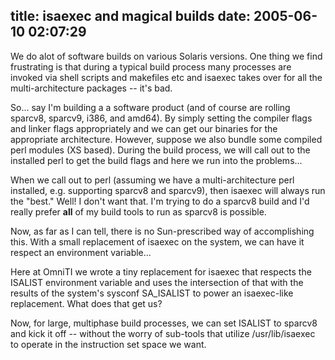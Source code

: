 title: isaexec and magical builds
date: 2005-06-10 02:07:29
---

<p> We do alot of software builds on various Solaris versions.  One thing we find frustrating is that during a typical build process many processes are invoked via shell scripts and makefiles etc and isaexec takes over for all the multi-architecture packages -- it's bad. </p> <p> So... say I'm building a a software product (and of course are rolling sparcv8, sparcv9, i386, and amd64). By simply setting the compiler flags and linker flags appropriately and we can get our binaries for the appropriate architecture.  However, suppose we also bundle some compiled perl modules (XS based).  During the build process, we will call out to the installed perl to get the build flags and here we run into the problems...</p>  <p>When we call out to perl (assuming we have a multi-architecture perl installed, e.g. supporting sparcv8 and sparcv9), then isaexec will always run the "best."  Well! I don't want that.  I'm trying to do a sparcv8 build and I'd really prefer <b>all</b> of my build tools to run as sparcv8 is possible.</p>  <p>Now, as far as I can tell, there is no Sun-prescribed way of accomplishing this.  With a small replacement of isaexec on the system, we can have it respect an environment variable...</p>  <p>Here at OmniTI we wrote a tiny replacement for isaexec that respects the ISALIST environment variable and uses the intersection of that with the results of the system's sysconf SA_ISALIST to power  an isaexec-like replacement. What does that get us?</p>  <p>Now, for large, multiphase build processes, we can set ISALIST to sparcv8 and kick it off -- without the worry of sub-tools that utilize /usr/lib/isaexec to operate in the instruction set space we want.</p>
